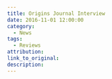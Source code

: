```yaml
---
title: Origins Journal Interview
date: 2016-11-01 12:00:00
category:
  - News
tags:
  - Reviews
attribution:
link_to_original:
description:
---
```

